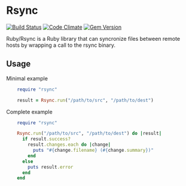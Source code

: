 # Rsync

[![Build Status](https://travis-ci.org/jbussdieker/ruby-rsync.png?branch=master)](https://travis-ci.org/jbussdieker/ruby-rsync)
[![Code Climate](https://codeclimate.com/github/jbussdieker/ruby-rsync.png)](https://codeclimate.com/github/jbussdieker/ruby-rsync)
[![Gem Version](https://badge.fury.io/rb/rsync.png)](http://badge.fury.io/rb/rsync)

Ruby/Rsync is a Ruby library that can syncronize files between remote hosts by wrapping a call to the rsync binary.

## Usage

Minimal example
```ruby
    require "rsync"

    result = Rsync.run("/path/to/src", "/path/to/dest")
```

Complete example
```ruby
    require "rsync"

    Rsync.run("/path/to/src", "/path/to/dest") do |result|
      if result.success?
        result.changes.each do |change|
          puts "#{change.filename} (#{change.summary})"
        end
      else
        puts result.error
      end
    end
```

